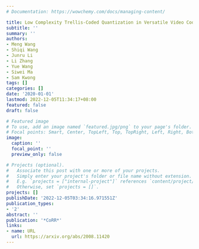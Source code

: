 ```yaml
---
# Documentation: https://wowchemy.com/docs/managing-content/

title: Low Complexity Trellis-Coded Quantization in Versatile Video Coding
subtitle: ''
summary: ''
authors:
- Meng Wang
- Shiqi Wang
- Junru Li
- Li Zhang
- Yue Wang
- Siwei Ma
- Sam Kwong
tags: []
categories: []
date: '2020-01-01'
lastmod: 2022-12-05T11:34:17+08:00
featured: false
draft: false

# Featured image
# To use, add an image named `featured.jpg/png` to your page's folder.
# Focal points: Smart, Center, TopLeft, Top, TopRight, Left, Right, BottomLeft, Bottom, BottomRight.
image:
  caption: ''
  focal_point: ''
  preview_only: false

# Projects (optional).
#   Associate this post with one or more of your projects.
#   Simply enter your project's folder or file name without extension.
#   E.g. `projects = ["internal-project"]` references `content/project/deep-learning/index.md`.
#   Otherwise, set `projects = []`.
projects: []
publishDate: '2022-12-05T03:34:16.971551Z'
publication_types:
- '2'
abstract: ''
publication: '*CoRR*'
links:
- name: URL
  url: https://arxiv.org/abs/2008.11420
---
```

